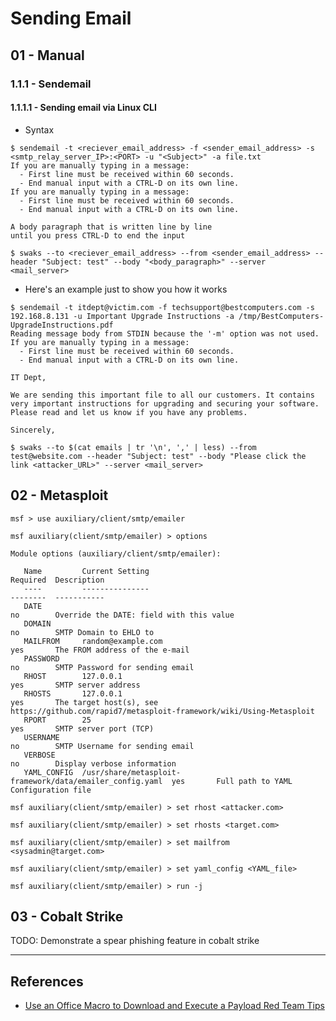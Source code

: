 # Sending Email

## 01 - Manual

### 1.1.1 - Sendemail

#### 1.1.1.1 - Sending email via Linux CLI

- Syntax

```
$ sendemail -t <reciever_email_address> -f <sender_email_address> -s <smtp_relay_server_IP>:<PORT> -u "<Subject>" -a file.txt
If you are manually typing in a message:
  - First line must be received within 60 seconds.
  - End manual input with a CTRL-D on its own line.
If you are manually typing in a message:
  - First line must be received within 60 seconds.
  - End manual input with a CTRL-D on its own line.

A body paragraph that is written line by line
until you press CTRL-D to end the input
```

`$ swaks --to <reciever_email_address> --from <sender_email_address> --header "Subject: test" --body "<body_paragraph>" --server <mail_server>`

- Here's an example just to show you how it works

```
$ sendemail -t itdept@victim.com -f techsupport@bestcomputers.com -s 192.168.8.131 -u Important Upgrade Instructions -a /tmp/BestComputers-UpgradeInstructions.pdf
Reading message body from STDIN because the '-m' option was not used.
If you are manually typing in a message:
  - First line must be received within 60 seconds.
  - End manual input with a CTRL-D on its own line.

IT Dept,

We are sending this important file to all our customers. It contains very important instructions for upgrading and securing your software. Please read and let us know if you have any problems.

Sincerely,

$ swaks --to $(cat emails | tr '\n', ',' | less) --from test@website.com --header "Subject: test" --body "Please click the link <attacker_URL>" --server <mail_server>
```

## 02 - Metasploit

```
msf > use auxiliary/client/smtp/emailer

msf auxiliary(client/smtp/emailer) > options

Module options (auxiliary/client/smtp/emailer):

   Name         Current Setting                                           Required  Description
   ----         ---------------                                           --------  -----------
   DATE                                                                   no        Override the DATE: field with this value
   DOMAIN                                                                 no        SMTP Domain to EHLO to
   MAILFROM     random@example.com                                        yes       The FROM address of the e-mail
   PASSWORD                                                               no        SMTP Password for sending email
   RHOST        127.0.0.1                                                 yes       SMTP server address
   RHOSTS       127.0.0.1                                                 yes       The target host(s), see https://github.com/rapid7/metasploit-framework/wiki/Using-Metasploit
   RPORT        25                                                        yes       SMTP server port (TCP)
   USERNAME                                                               no        SMTP Username for sending email
   VERBOSE                                                                no        Display verbose information
   YAML_CONFIG  /usr/share/metasploit-framework/data/emailer_config.yaml  yes       Full path to YAML Configuration file

msf auxiliary(client/smtp/emailer) > set rhost <attacker.com>

msf auxiliary(client/smtp/emailer) > set rhosts <target.com>

msf auxiliary(client/smtp/emailer) > set mailfrom <sysadmin@target.com>

msf auxiliary(client/smtp/emailer) > set yaml_config <YAML_file>

msf auxiliary(client/smtp/emailer) > run -j
```

## 03 - Cobalt Strike

TODO: Demonstrate a spear phishing feature in cobalt strike

---
## References

- [Use an Office Macro to Download and Execute a Payload Red Team Tips](https://medium.com/@riffsandhacks/use-an-office-macro-to-download-and-execute-a-payload-red-team-tips-ddbc7cc1a99)